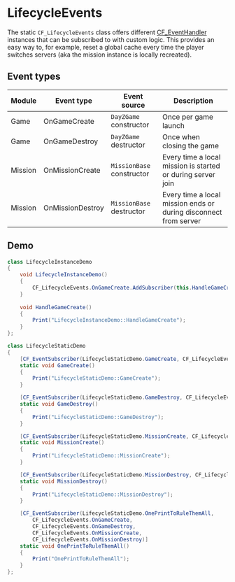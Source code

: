 # LifecycleEvents
The static `CF_LifecycleEvents` class offers different [CF_EventHandler](docs/EventHandler/index.md) instances that can be subscribed to with custom logic. This provides an easy way to, for example, reset a global cache every time the player switches servers (aka the mission instance is locally recreated).

## Event types
| Module  | Event type       | Event source              | Description                                                      |
| ------- | ---------------- | ------------------------- | ---------------------------------------------------------------- |
| Game    | OnGameCreate     | `DayZGame` constructor    | Once per game launch                                             |
| Game    | OnGameDestroy    | `DayZGame` destructor     | Once when closing the game                                       |
| Mission | OnMissionCreate  | `MissionBase` constructor | Every time a local mission is started or during server join      |
| Mission | OnMissionDestroy | `MissionBase` destructor  | Every time a local mission ends or during disconnect from server |

## Demo
```csharp
class LifecycleInstanceDemo
{
    void LifecycleInstanceDemo()
    {
        CF_LifecycleEvents.OnGameCreate.AddSubscriber(this.HandleGameCreate);
    }
    
    void HandleGameCreate()
    {
        Print("LifecycleInstanceDemo::HandleGameCreate");
    }
};
```

```csharp
class LifecycleStaticDemo
{
    [CF_EventSubscriber(LifecycleStaticDemo.GameCreate, CF_LifecycleEvents.OnGameCreate)]
    static void GameCreate()
    {
        Print("LifecycleStaticDemo::GameCreate");
    }

    [CF_EventSubscriber(LifecycleStaticDemo.GameDestroy, CF_LifecycleEvents.OnGameDestroy)]
    static void GameDestroy()
    {
        Print("LifecycleStaticDemo::GameDestroy");
    }

    [CF_EventSubscriber(LifecycleStaticDemo.MissionCreate, CF_LifecycleEvents.OnMissionCreate)]
    static void MissionCreate()
    {
        Print("LifecycleStaticDemo::MissionCreate");
    }

    [CF_EventSubscriber(LifecycleStaticDemo.MissionDestroy, CF_LifecycleEvents.OnMissionDestroy)]
    static void MissionDestroy()
    {
        Print("LifecycleStaticDemo::MissionDestroy");
    }

    [CF_EventSubscriber(LifecycleStaticDemo.OnePrintToRuleThemAll,
        CF_LifecycleEvents.OnGameCreate,
        CF_LifecycleEvents.OnGameDestroy,
        CF_LifecycleEvents.OnMissionCreate,
        CF_LifecycleEvents.OnMissionDestroy)]
    static void OnePrintToRuleThemAll()
    {
        Print("OnePrintToRuleThemAll");
    }
};
```
